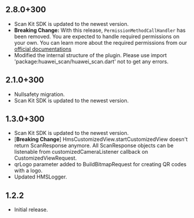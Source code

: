 ## 2.8.0+300
- Scan Kit SDK is updated to the newest version.
- **Breaking Change:** With this release, `PermissionMethodCallHandler` has been removed. You are expected to handle required permissions on your own. You can learn more about the required permissions from our [official documentations](https://developer.huawei.com/consumer/en/doc/development/HMS-Plugin-Guides/dev-process-0000001057213093?ha_source=hms1)
- Modified the internal structure of the plugin. Please use import 'package:huawei_scan/huawei_scan.dart' not to get any errors.

## 2.1.0+300
- Nullsafety migration.
- Scan Kit SDK is updated to the newest version.

## 1.3.0+300
- Scan Kit SDK is updated to the newest version.
- [**Breaking Change**] HmsCustomizedView.startCustomizedView doesn't return ScanResponse anymore. All ScanResponse objects can be listenable from customizedCameraListener callback on CustomizedViewRequest.
- qrLogo parameter added to BuildBitmapRequest for creating QR codes with a logo.
- Updated HMSLogger.

## 1.2.2
- Initial release.
